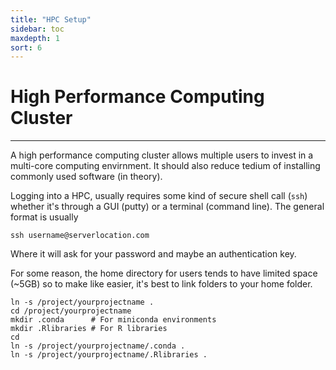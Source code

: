 ```yaml
---
title: "HPC Setup"
sidebar: toc
maxdepth: 1
sort: 6
---
```



# High Performance Computing Cluster

---

A high performance computing cluster allows multiple users to invest in a multi-core computing envirnment. It should also reduce tedium of installing commonly used software (in theory).

Logging into a HPC, usually requires some kind of secure shell call (`ssh`) whether it's through a GUI (putty) or a terminal (command line). The general format is usually

```
ssh username@serverlocation.com
```

Where it will ask for your password and maybe an authentication key.

For some reason, the home directory for users tends to have limited space (~5GB) so to make like easier, it's best to link folders to your home folder.

```
ln -s /project/yourprojectname .
cd /project/yourprojectname
mkdir .conda      # For miniconda environments
mkdir .Rlibraries # For R libraries
cd
ln -s /project/yourprojectname/.conda .
ln -s /project/yourprojectname/.Rlibraries .
```
